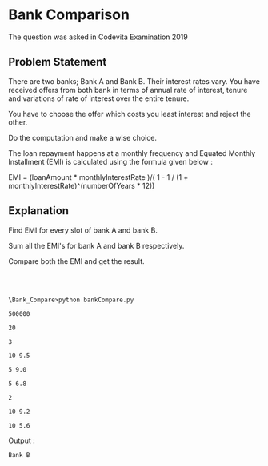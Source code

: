 # Bank Comparison

The question was asked in Codevita Examination 2019

## Problem Statement

There are two banks; Bank A and Bank B. Their interest rates vary. You have received offers from both bank in terms of annual rate of interest, tenure and variations of rate of interest over the entire tenure.

You have to choose the offer which costs you least interest and reject the other.

Do the computation and make a wise choice.

The loan repayment happens at a monthly frequency and Equated Monthly Installment (EMI) is calculated using the formula given below :

EMI = (loanAmount * monthlyInterestRate )/( 1 - 1 / (1 + monthlyInterestRate)^(numberOfYears * 12))

## Explanation

Find EMI for every slot of bank A and bank B. 

Sum all the EMI's for bank A and bank B respectively. 

Compare both the EMI and get the result.

<br/>
<br/>

```\Bank_Compare>python bankCompare.py```

```500000```

```20```

```3```

```10 9.5```

```5 9.0```

```5 6.8```

```2```

```10 9.2```

```10 5.6```

Output :

```Bank B```
